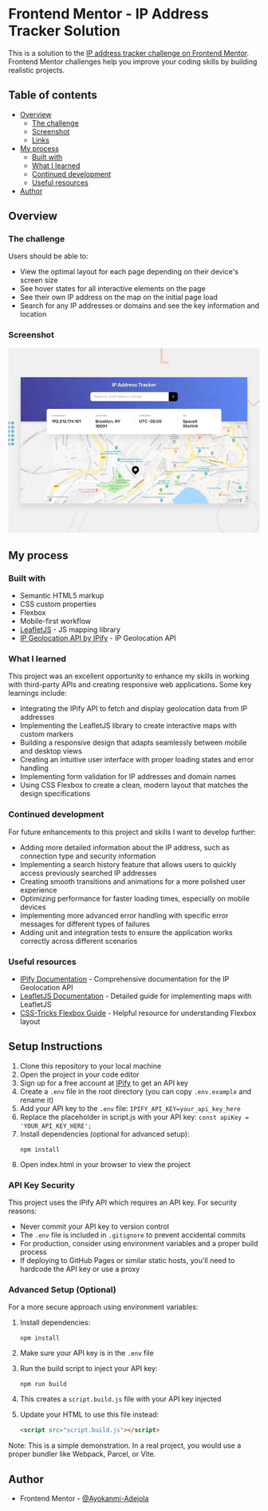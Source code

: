 # Frontend Mentor - IP Address Tracker Solution

This is a solution to the [IP address tracker challenge on Frontend Mentor](https://www.frontendmentor.io/challenges/ip-address-tracker-I8-0yYAH0). Frontend Mentor challenges help you improve your coding skills by building realistic projects.

## Table of contents

- [Overview](#overview)
  - [The challenge](#the-challenge)
  - [Screenshot](#screenshot)
  - [Links](#links)
- [My process](#my-process)
  - [Built with](#built-with)
  - [What I learned](#what-i-learned)
  - [Continued development](#continued-development)
  - [Useful resources](#useful-resources)
- [Author](#author)

## Overview

### The challenge

Users should be able to:

- View the optimal layout for each page depending on their device's screen size
- See hover states for all interactive elements on the page
- See their own IP address on the map on the initial page load
- Search for any IP addresses or domains and see the key information and location

### Screenshot

![Desktop Design](./design/desktop-preview.jpg)


## My process

### Built with

- Semantic HTML5 markup
- CSS custom properties
- Flexbox
- Mobile-first workflow
- [LeafletJS](https://leafletjs.com/) - JS mapping library
- [IP Geolocation API by IPify](https://geo.ipify.org/) - IP Geolocation API

### What I learned

This project was an excellent opportunity to enhance my skills in working with third-party APIs and creating responsive web applications. Some key learnings include:

- Integrating the IPify API to fetch and display geolocation data from IP addresses
- Implementing the LeafletJS library to create interactive maps with custom markers
- Building a responsive design that adapts seamlessly between mobile and desktop views
- Creating an intuitive user interface with proper loading states and error handling
- Implementing form validation for IP addresses and domain names
- Using CSS Flexbox to create a clean, modern layout that matches the design specifications

### Continued development

For future enhancements to this project and skills I want to develop further:

- Adding more detailed information about the IP address, such as connection type and security information
- Implementing a search history feature that allows users to quickly access previously searched IP addresses
- Creating smooth transitions and animations for a more polished user experience
- Optimizing performance for faster loading times, especially on mobile devices
- Implementing more advanced error handling with specific error messages for different types of failures
- Adding unit and integration tests to ensure the application works correctly across different scenarios

### Useful resources

- [IPify Documentation](https://geo.ipify.org/docs) - Comprehensive documentation for the IP Geolocation API
- [LeafletJS Documentation](https://leafletjs.com/reference.html) - Detailed guide for implementing maps with LeafletJS
- [CSS-Tricks Flexbox Guide](https://css-tricks.com/snippets/css/a-guide-to-flexbox/) - Helpful resource for understanding Flexbox layout


## Setup Instructions

1. Clone this repository to your local machine
2. Open the project in your code editor
3. Sign up for a free account at [IPify](https://geo.ipify.org/) to get an API key
4. Create a `.env` file in the root directory (you can copy `.env.example` and rename it)
5. Add your API key to the `.env` file: `IPIFY_API_KEY=your_api_key_here`
6. Replace the placeholder in script.js with your API key: `const apiKey = 'YOUR_API_KEY_HERE';`
7. Install dependencies (optional for advanced setup):
   ```
   npm install
   ```
8. Open index.html in your browser to view the project

### API Key Security

This project uses the IPify API which requires an API key. For security reasons:

- Never commit your API key to version control
- The `.env` file is included in `.gitignore` to prevent accidental commits
- For production, consider using environment variables and a proper build process
- If deploying to GitHub Pages or similar static hosts, you'll need to hardcode the API key or use a proxy

### Advanced Setup (Optional)

For a more secure approach using environment variables:

1. Install dependencies:
   ```
   npm install
   ```

2. Make sure your API key is in the `.env` file

3. Run the build script to inject your API key:
   ```
   npm run build
   ```

4. This creates a `script.build.js` file with your API key injected

5. Update your HTML to use this file instead:
   ```html
   <script src="script.build.js"></script>
   ```

Note: This is a simple demonstration. In a real project, you would use a proper bundler like Webpack, Parcel, or Vite.


## Author

- Frontend Mentor - [@Ayokanmi-Adejola](https://www.frontendmentor.io/profile/Ayokanmi-Adejola)